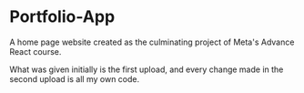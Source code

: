 # Portfolio-App
A home page website created as the culminating project of Meta's Advance React course.

What was given initially is the first upload, and every change made in the second upload is all my own code. 
